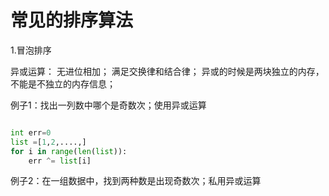 # 常见的排序算法

1.冒泡排序

异或运算：
    无进位相加；
    满足交换律和结合律；
    异或的时候是两块独立的内存，不能是不独立的内存信息；

例子1：找出一列数中哪个是奇数次；使用异或运算

```python

int err=0
list =[1,2,....,]
for i in range(len(list)):
    err ^= list[i]

```

例子2：在一组数据中，找到两种数是出现奇数次；私用异或运算
 ```python



 ```

